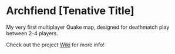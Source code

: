 # Archfiend [Tenative Title]
My very first multiplayer Quake map, designed for deathmatch play between 2-4 players.

Check out the project [Wiki](https://github.com/rhruocco/FirstQuakeMap/wiki) for more info!